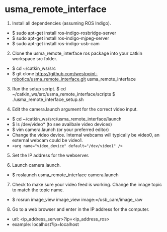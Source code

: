 usma_remote_interface
=====================
1. Install all dependencies (assuming ROS Indigo).
 * $ sudo apt-get install ros-indigo-rosbridge-server
 * $ sudo apt-get install ros-indigo-mjpeg-server
 * $ sudo apt-get install ros-indigo-usb-cam
 
2. Clone the usma_remote_interface ros package into your catkin workspace src folder.
  * $ cd ~/catkin_ws/src
  * $ git clone https://github.com/westpoint-robotics/usma_remote_interface.git usma_remote_interface
  
3. Run the setup script.
  $ cd ~/catkin_ws/src/usma_remote_interface/scripts
  $ ./usma_remote_interface_setup.sh

4. Edit the camera.launch argument for the correct video input.
  * $ cd ~/catkin_ws/src/usma_remote_interface/launch
  * $ ls /dev/video* (to see availbale video devices)
  * $ vim camera.launch (or your preferred editor)
  * Change the video device. Internal webcams will typically be video0, an external webcam could be video1.
  * `<arg name="video_device" default="/dev/video1" />`

5. Set the IP address for the webserver.

6. Launch camera.launch.
  * $ roslaunch usma_remote_interface camera.launch

7. Check to make sure your video feed is working.  Change the image topic to match the topic name.
  * $ rosrun image_view image_view image:=/usb_cam/image_raw

8. Go to a web browser and enter in the IP address for the computer.
  * url:   \<ip_address_server\>?ip=\<ip_address_ros\>
  * example:   localhost?ip=localhost
